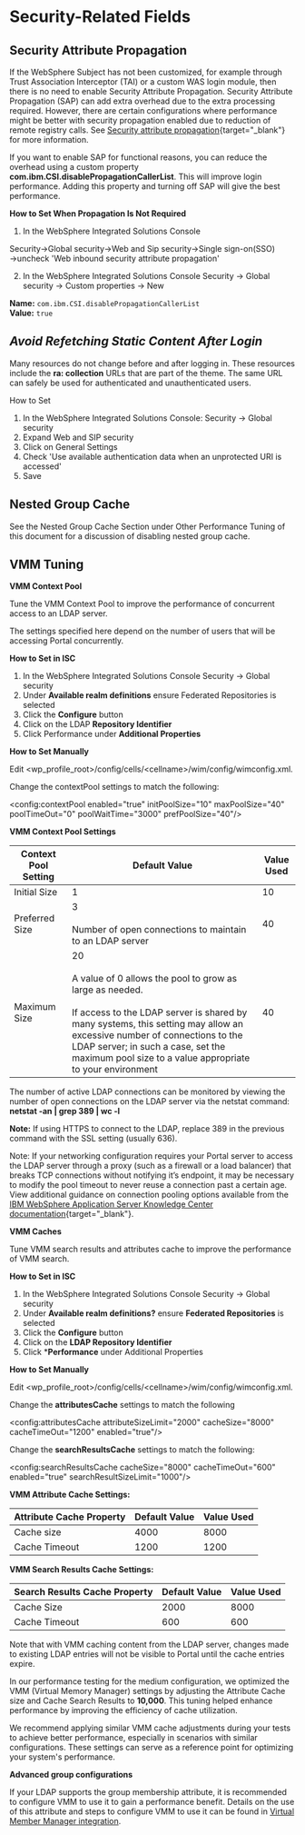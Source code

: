 # Security-Related Fields

## Security Attribute Propagation

If the WebSphere Subject has not been customized, for example through Trust Association Interceptor (TAI) or a custom WAS login module, then there is no need to enable Security Attribute Propagation. Security Attribute Propagation (SAP) can add extra overhead due to the extra processing required. However, there are certain configurations where performance might be better with security propagation enabled due to reduction of remote registry calls. See [Security attribute propagation](https://www.ibm.com/docs/en/was/8.5.5?topic=users-security-attribute-propagation){target="_blank"} for more information.

If you want to enable SAP for functional reasons, you can reduce the overhead using a custom property **com.ibm.CSI.disablePropagationCallerList**. This will improve login performance. Adding this property and turning off SAP will give the best performance.

**How to Set When Propagation Is Not Required**

1. In the WebSphere Integrated Solutions Console

Security→Global security→Web and Sip security→Single sign-on(SSO) →uncheck 'Web inbound security attribute propagation'

2. In the WebSphere Integrated Solutions Console Security → Global security → Custom properties → New

**Name:** `com.ibm.CSI.disablePropagationCallerList`  
**Value:** `true`

## **_Avoid Refetching Static Content After Login_**

Many resources do not change before and after logging in. These resources include the **ra: collection** URLs that are part of the theme. The same URL can safely be used for authenticated and unauthenticated users.

How to Set

1. In the WebSphere Integrated Solutions Console: Security → Global security
2. Expand Web and SIP security
3. Click on General Settings
4. Check 'Use available authentication data when an unprotected URI is accessed'
5. Save

## Nested Group Cache

See the Nested Group Cache Section under Other Performance Tuning of this document for a discussion of disabling nested group cache.

## VMM Tuning

**VMM Context Pool**

Tune the VMM Context Pool to improve the performance of concurrent access to an LDAP server.

The settings specified here depend on the number of users that will be accessing Portal concurrently.

**How to Set in ISC**

1. In the WebSphere Integrated Solutions Console Security → Global security
2. Under **Available realm definitions** ensure Federated Repositories is selected
3. Click the **Configure** button
4. Click on the LDAP **Repository Identifier**
5. Click Performance under **Additional Properties**

**How to Set Manually**

Edit &lt;wp_profile_root&gt;/config/cells/&lt;cellname&gt;/wim/config/wimconfig.xml.

Change the contextPool settings to match the following:

&lt;config:contextPool enabled="true" initPoolSize="10" maxPoolSize="40" poolTimeOut="0" poolWaitTime="3000" prefPoolSize="40"/&gt;

**VMM Context Pool Settings**

| Context Pool Setting | Default Value | Value Used |
| --- | --- | --- |
| Initial Size | 1 | 10  |
| Preferred Size | 3<br><br>Number of open connections to maintain to an LDAP server | 40  |
| Maximum Size | 20<br><br>A value of 0 allows the pool to grow as large as needed.<br><br>If access to the LDAP server is shared by many systems, this setting may allow an excessive number of connections to the LDAP server; in such a case, set the maximum pool size to a value appropriate to your environment | 40 |

The number of active LDAP connections can be monitored by viewing the number of open connections on the LDAP server via the netstat command:
**netstat -an | grep 389 | wc -l**

**Note:**  If using HTTPS to connect to the LDAP, replace 389 in the previous command with the SSL setting (usually 636).

Note: If your networking configuration requires your Portal server to access the LDAP server through a proxy (such as a firewall or a load balancer) that breaks TCP connections without notifying it’s endpoint, it may be necessary to modify the pool timeout to never reuse a connection past a certain age. View additional guidance on connection pooling options available from the [IBM WebSphere Application Server Knowledge Center documentation](https://www.ibm.com/docs/en/was/9.0.5?topic=settings-session-pool){target="_blank"}.

**VMM Caches**

Tune VMM search results and attributes cache to improve the performance of VMM search.

**How to Set in ISC**

1. In the WebSphere Integrated Solutions Console Security → Global security
2. Under **Available realm definitions?** ensure **Federated Repositories** is selected
3. Click the **Configure** button
4. Click on the **LDAP Repository Identifier**
5. Click ***Performance** under Additional Properties

**How to Set Manually**

Edit &lt;wp_profile_root&gt;/config/cells/&lt;cellname&gt;/wim/config/wimconfig.xml.

Change the **attributesCache** settings to match the following

&lt;config:attributesCache attributeSizeLimit="2000" cacheSize="8000" cacheTimeOut="1200" enabled="true"/&gt;

Change the **searchResultsCache** settings to match the following:

&lt;config:searchResultsCache cacheSize="8000" cacheTimeOut="600" enabled="true" searchResultSizeLimit="1000"/&gt;

**VMM Attribute Cache Settings:**

| Attribute Cache Property | Default Value | Value Used |
| --- | --- | --- |
| Cache size | 4000 | 8000 |
| Cache Timeout | 1200 | 1200 |

**VMM Search Results Cache Settings:**

| Search Results Cache Property | Default Value | Value Used |
| --- | --- | --- |
| Cache Size | 2000 | 8000 |
| Cache Timeout | 600 | 600 |

Note that with VMM caching content from the LDAP server, changes made to existing LDAP entries will not be visible to Portal until the cache entries expire.

In our performance testing for the medium configuration, we optimized the VMM (Virtual Memory Manager) settings by adjusting the Attribute Cache size and Cache Search Results to **10,000**. This tuning helped enhance performance by improving the efficiency of cache utilization.

We recommend applying similar VMM cache adjustments during your tests to achieve better performance, especially in scenarios with similar configurations. These settings can serve as a reference point for optimizing your system's performance.

**Advanced group configurations**

If your LDAP supports the group membership attribute, it is recommended to configure VMM to use it to gain a performance benefit. Details on the use of this attribute and steps to configure VMM to use it can be found in [Virtual Member Manager integration](../../../../get_started/plan_deployment/traditional_deployment/user_registry_consideration/plan_vmm_int.md).